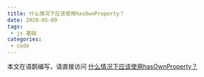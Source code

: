 ```yaml
---
title: 什么情况下应该使用hasOwnProperty？
date: 2020-05-09
tags:
 - js 基础
categories: 
 - code
---
```

本文在语鹊编写，请直接访问 [什么情况下应该使用hasOwnProperty？](https://www.yuque.com/docs/share/efde61df-6ffd-4fdc-8d4c-45025a14eae1?# )
